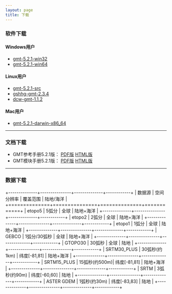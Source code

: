 ```yaml
---
layout: page
title: 下载
---
```


### 软件下载

#### Windows用户

- [gmt-5.2.1-win32](http://caiyun.feixin.10086.cn/dl/185CkcoWaRv8Z)
- [gmt-5.2.1-win64](http://caiyun.feixin.10086.cn/dl/185Cjyrat51yv)

#### Linux用户

- [gmt-5.2.1-src](http://caiyun.feixin.10086.cn/dl/185CkwoZt6Vn2)
- [gshhg-gmt-2.3.4](http://caiyun.feixin.10086.cn/dl/185CkIr2gPf4c)
- [dcw-gmt-1.1.2](http://caiyun.feixin.10086.cn/dl/185CkwoXXltBB)

#### Mac用户

- [gmt-5.2.1-darwin-x86_64](http://caiyun.feixin.10086.cn/dl/185CkwoVCRGZr)

---

### 文档下载

- GMT参考手册5.2.1版： [PDF版](https://github.com/gmt-china/GMT_docs/releases/download/v5.2.1/GMT_docs-5.2.1.pdf) [HTML版](https://github.com/gmt-china/GMT_docs/releases/download/v5.2.1/GMT_docs-5.2.1-HTML.zip)
- GMT模块手册5.2.1版： [PDF版](https://github.com/gmt-china/GMT_modules/releases/download/v5.2.1/GMT_modules-5.2.1.pdf) [HTML版](https://github.com/gmt-china/GMT_modules/releases/download/v5.2.1/GMT_modules-5.2.1-HTML.zip)

---

### 数据下载
+--------------+---------------+--------------+------------+
| 数据源       | 空间分辨率    | 覆盖范围     | 陆地/海洋  |
+==============+===============+==============+============+
| etopo5       | 5弧分         | 全球         | 陆地+海洋  |
+--------------+---------------+--------------+------------+
| etopo2       | 2弧分         | 全球         | 陆地+海洋  |
+--------------+---------------+--------------+------------+
| etopo1       | 1弧分         | 全球         | 陆地+海洋  |
+--------------+---------------+--------------+------------+
| GEBCO        | 1弧分/30弧秒  | 全球         | 陆地+海洋  |
+--------------+---------------+--------------+------------+
| GTOPO30      | 30弧秒        | 全球         | 陆地       |
+--------------+---------------+--------------+------------+
| SRTM30_PLUS  | 30弧秒(约1km) | 纬度[-81,81] | 陆地+海洋  |
+--------------+---------------+--------------+------------+
| SRTM15_PLUS  | 15弧秒(约500m)| 纬度[-81,81] | 陆地+海洋  |
+--------------+---------------+--------------+------------+
| SRTM         | 3弧秒(约90m)  | 纬度[-60,60] | 陆地       |
+--------------+---------------+--------------+------------+
| ASTER GDEM   | 1弧秒(约30m)  | 纬度[-83,83] | 陆地       |
+--------------+---------------+--------------+------------+


